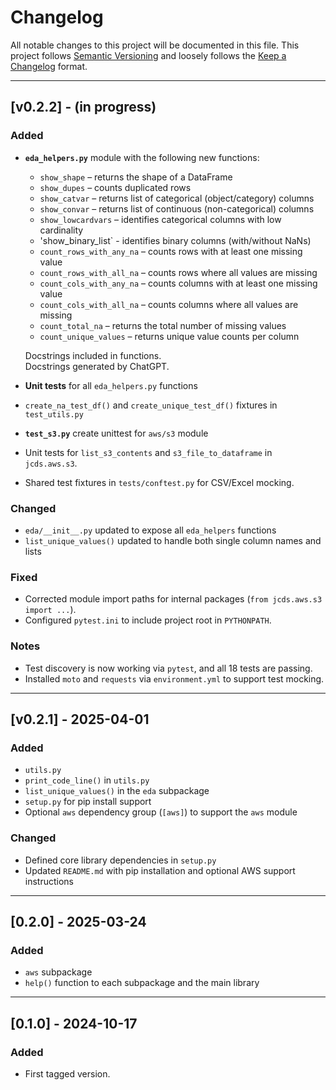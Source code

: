 # Changelog

All notable changes to this project will be documented in this file.
This project follows [Semantic Versioning](https://semver.org/) and loosely follows the [Keep a Changelog](https://keepachangelog.com/en/1.0.0/) format.

---

## [v0.2.2] - (in progress)

### Added

- **`eda_helpers.py`** module with the following new functions:

  - `show_shape` – returns the shape of a DataFrame
  - `show_dupes` – counts duplicated rows
  - `show_catvar` – returns list of categorical (object/category) columns
  - `show_convar` – returns list of continuous (non-categorical) columns
  - `show_lowcardvars` – identifies categorical columns with low cardinality
  - 'show_binary_list` - identifies binary columns (with/without NaNs)
  - `count_rows_with_any_na` – counts rows with at least one missing value
  - `count_rows_with_all_na` – counts rows where all values are missing
  - `count_cols_with_any_na` – counts columns with at least one missing value
  - `count_cols_with_all_na` – counts columns where all values are missing
  - `count_total_na` – returns the total number of missing values
  - `count_unique_values` – returns unique value counts per column

  Docstrings included in functions.  
  Docstrings generated by ChatGPT.

- **Unit tests** for all `eda_helpers.py` functions
- `create_na_test_df()` and `create_unique_test_df()` fixtures in `test_utils.py`

- **`test_s3.py`** create unittest for `aws/s3` module
- Unit tests for `list_s3_contents` and `s3_file_to_dataframe` in `jcds.aws.s3`.
- Shared test fixtures in `tests/conftest.py` for CSV/Excel mocking.

### Changed

- `eda/__init__.py` updated to expose all `eda_helpers` functions
- `list_unique_values()` updated to handle both single column names and lists

### Fixed

- Corrected module import paths for internal packages (`from jcds.aws.s3 import ...`).
- Configured `pytest.ini` to include project root in `PYTHONPATH`.

### Notes

- Test discovery is now working via `pytest`, and all 18 tests are passing.
- Installed `moto` and `requests` via `environment.yml` to support test mocking.

---

## [v0.2.1] - 2025-04-01

### Added

- `utils.py`
- `print_code_line()` in `utils.py`
- `list_unique_values()` in the `eda` subpackage
- `setup.py` for pip install support
- Optional `aws` dependency group (`[aws]`) to support the `aws` module

### Changed

- Defined core library dependencies in `setup.py`
- Updated `README.md` with pip installation and optional AWS support instructions

---

## [0.2.0] - 2025-03-24

### Added

- `aws` subpackage
- `help()` function to each subpackage and the main library

---

## [0.1.0] - 2024-10-17

### Added

- First tagged version.
